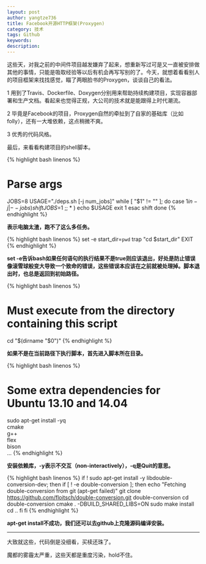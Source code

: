```yaml
---
layout: post
author: yangtze736
title: Facebook开源HTTP框架(Proxygen)
category: 技术
tags: Github
keywords: 
description: 
---
```


这些天，对我之前的中间件项目越发嫌弃了起来，想重新写过可是又一直被安排做其他的事情，只能是吸取经验等以后有机会再写写别的了。今天，就想着看看别人的项目框架来找找感觉，瞄了两眼脸书的Proxygen，谈谈自己的看法。

1 用到了Travis、Dockerfile、Doxygen分别用来帮助持续构建项目，实现容器部署和生产文档。看起来也觉得正规，大公司的技术就是能跟得上时代潮流。

2 毕竟是Facebook的项目，Proxygen自然的牵扯到了自家的基础库（比如folly），还有一大堆依赖，这点稍微不爽。

3 优秀的代码风格。

最后，来看看构建项目的shell脚本。

<!-- more -->

{% highlight bash linenos %}
# Parse args
JOBS=8
USAGE="./deps.sh [-j num_jobs]"
while [ "$1" != "" ]; do
  case $1 in
    -j | --jobs ) shift
                  JOBS=$1
                  ;;
    * )           echo $USAGE
                  exit 1
esac
shift
done
{% endhighlight %}

**表示电脑太渣，跑不了这么多任务。**

{% highlight bash linenos %}
set -e
start_dir=`pwd`
trap "cd $start_dir" EXIT
{% endhighlight %}

**set -e告诉bash如果任何语句的执行结果不是true则应该退出，好处是防止错误像滚雪球般变大导致一个致命的错误，这些错误本应该在之前就被处理掉。脚本退出时，也总是返回到初始路径。**

{% highlight bash linenos %}
# Must execute from the directory containing this script
cd "$(dirname "$0")"
{% endhighlight %}

**如果不是在当前路径下执行脚本，首先进入脚本所在目录。**

{% highlight bash linenos %}
# Some extra dependencies for Ubuntu 13.10 and 14.04
sudo apt-get install -yq \
	cmake \
	g++ \
	flex \
	bison \
	...
{% endhighlight %}

**安装依赖库，-y表示不交互（non-interactively），-q是Quit的意思。**

{% highlight bash linenos %}
if  ! sudo apt-get install -y libdouble-conversion-dev;
then
	if [ ! -e double-conversion ]; then
		echo "Fetching double-conversion from git (apt-get failed)"
		git clone https://github.com/floitsch/double-conversion.git double-conversion
		cd double-conversion
		cmake . -DBUILD_SHARED_LIBS=ON
		sudo make install
		cd ..
	fi
fi
{% endhighlight %}

**apt-get install不成功，我们还可以去github上克隆源码编译安装。**

------

大致就这些，代码倒是没细看，买椟还珠了。

魔都的雾霾太严重，这些天都是重度污染，hold不住。

